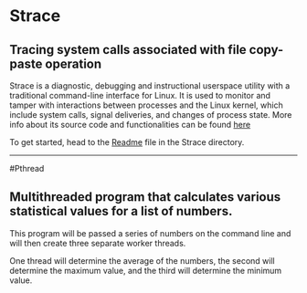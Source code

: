 # Strace
## Tracing system calls associated with file copy-paste operation

Strace is a diagnostic, debugging and instructional userspace utility with a traditional command-line interface for Linux. It is used to monitor and tamper with interactions between processes and the Linux kernel, which include system calls, signal deliveries, and changes of process state.
More info about its source code and functionalities can be found [here](https://github.com/strace/strace)

To get started, head to the [Readme](https://github.com/tarush1515/CS252_Projects/blob/main/Strace/Readme.md) file in the Strace directory.

---

#Pthread
## Multithreaded program that calculates various statistical values for a list of numbers. 

This program will be passed a series of numbers on the command line and will then create three separate worker threads.

One thread will determine the average of the numbers, the second will determine the maximum value, and the third will determine the minimum value.


